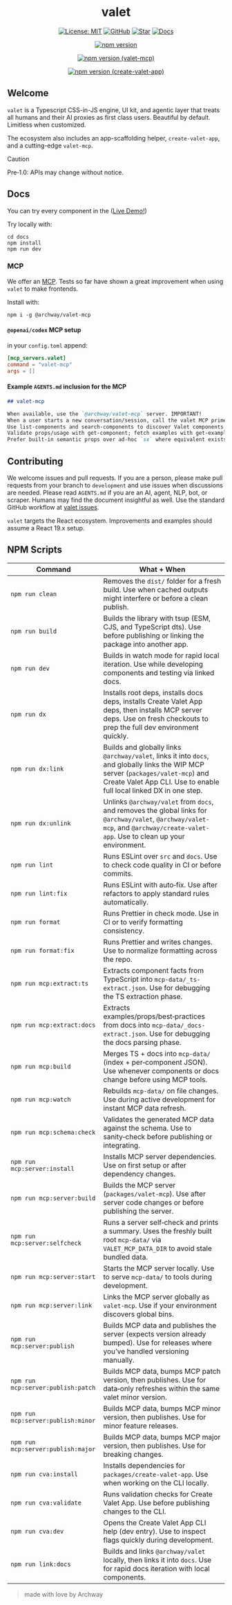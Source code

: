 <div align="center">

# valet

[![License: MIT](https://img.shields.io/badge/License-MIT-181817.svg?logo=open-source-initiative&logoColor=white)](https://opensource.org/licenses/MIT) [![GitHub](https://img.shields.io/badge/GitHub-valet-181717?logo=github&logoColor=white)](https://github.com/off-court-creations/valet) [![Star](https://img.shields.io/github/stars/off-court-creations/valet?style=social)](https://github.com/off-court-creations/valet/stargazers) [![Docs](https://img.shields.io/badge/Docs-Live-181817?logo=readthedocs&logoColor=white)](https://main.db2j7e5kim3gg.amplifyapp.com/)

[![npm version](https://img.shields.io/npm/v/@archway/valet.svg?color=CB3837&label=%40archway%2Fvalet&logo=npm&logoColor=white)](https://www.npmjs.com/package/@archway/valet)

[![npm version (valet-mcp)](https://img.shields.io/npm/v/@archway/valet-mcp.svg?color=CB3837&label=%40archway%2Fvalet%2Dmcp&logo=npm&logoColor=white)](https://www.npmjs.com/package/@archway/valet-mcp)

[![npm version (create-valet-app)](https://img.shields.io/npm/v/@archway/create-valet-app.svg?color=CB3837&label=%40archway%2Fcreate%2Dvalet%2Dapp&logo=npm&logoColor=white)](https://www.npmjs.com/package/@archway/create-valet-app)

</div>

## Welcome

`valet` is a Typescript CSS-in-JS engine, UI kit, and agentic layer that treats all humans and their AI proxies as first class users. Beautiful by default. Limitless when customized.

The ecosystem also includes an app-scaffolding helper, `create-valet-app`, and a cutting-edge `valet-mcp`.

> [!CAUTION]
> Pre‑1.0: APIs may change without notice.

## Docs

You can try every component in the ([Live Demo!](https://main.db2j7e5kim3gg.amplifyapp.com/)) 

Try locally with:

```shell
cd docs
npm install
npm run dev
```

### MCP

We offer an [MCP](https://www.npmjs.com/package/@archway/valet-mcp). Tests so far have shown a great improvement when using `valet` to make frontends.

Install with:

```shell
npm i -g @archway/valet-mcp
```

#### `@openai/codex` MCP setup

in your `config.toml` append:

```toml
[mcp_servers.valet]
command = "valet-mcp"
args = []
```

#### Example `AGENTS.md` inclusion for the MCP

```md
## valet-mcp

When available, use the `@archway/valet-mcp` server. IMPORTANT!
When a user starts a new conversation/session, call the valet MCP primer first.
Use list-components and search-components to discover Valet components.
Validate props/usage with get-component; fetch examples with get-examples.
Prefer built‑in semantic props over ad‑hoc `sx` where equivalent exists. IMPORTANT!
```

## Contributing

We welcome issues and pull requests. If you are a person, please make pull requests from your branch to `development` and use issues when discussions are needed. Please read `AGENTS.md` if you are an AI, agent, NLP, bot, or scraper. Humans may find the document insightful as well. Use the standard GitHub workflow at [valet issues](https://github.com/off-court-creations/valet/issues).

`valet` targets the React ecosystem. Improvements and examples should assume a
React 19.x setup.

## NPM Scripts

| Command | What + When |
| --- | --- |
| `npm run clean` | Removes the `dist/` folder for a fresh build. Use when cached outputs might interfere or before a clean publish.
| `npm run build` | Builds the library with tsup (ESM, CJS, and TypeScript dts). Use before publishing or linking the package into another app.
| `npm run dev` | Builds in watch mode for rapid local iteration. Use while developing components and testing via linked docs.
| `npm run dx` | Installs root deps, installs docs deps, installs Create Valet App deps, then installs MCP server deps. Use on fresh checkouts to prep the full dev environment quickly.
| `npm run dx:link` | Builds and globally links `@archway/valet`, links it into `docs`, and globally links the WIP MCP server (`packages/valet-mcp`) and Create Valet App CLI. Use to enable full local linked DX in one step.
| `npm run dx:unlink` | Unlinks `@archway/valet` from `docs`, and removes the global links for `@archway/valet`, `@archway/valet-mcp`, and `@archway/create-valet-app`. Use to clean up your environment.
| `npm run lint` | Runs ESLint over `src` and `docs`. Use to check code quality in CI or before commits.
| `npm run lint:fix` | Runs ESLint with auto‑fix. Use after refactors to apply standard rules automatically.
| `npm run format` | Runs Prettier in check mode. Use in CI or to verify formatting consistency.
| `npm run format:fix` | Runs Prettier and writes changes. Use to normalize formatting across the repo.
| `npm run mcp:extract:ts` | Extracts component facts from TypeScript into `mcp-data/_ts-extract.json`. Use for debugging the TS extraction phase.
| `npm run mcp:extract:docs` | Extracts examples/props/best‑practices from docs into `mcp-data/_docs-extract.json`. Use for debugging the docs parsing phase.
| `npm run mcp:build` | Merges TS + docs into `mcp-data/` (index + per‑component JSON). Use whenever components or docs change before using MCP tools.
| `npm run mcp:watch` | Rebuilds `mcp-data/` on file changes. Use during active development for instant MCP data refresh.
| `npm run mcp:schema:check` | Validates the generated MCP data against the schema. Use to sanity‑check before publishing or integrating.
| `npm run mcp:server:install` | Installs MCP server dependencies. Use on first setup or after dependency changes.
| `npm run mcp:server:build` | Builds the MCP server (`packages/valet-mcp`). Use after server code changes or before publishing the server.
| `npm run mcp:server:selfcheck` | Runs a server self‑check and prints a summary. Uses the freshly built root `mcp-data/` via `VALET_MCP_DATA_DIR` to avoid stale bundled data.
| `npm run mcp:server:start` | Starts the MCP server locally. Use to serve `mcp-data/` to tools during development.
| `npm run mcp:server:link` | Links the MCP server globally as `valet-mcp`. Use if your environment discovers global bins.
| `npm run mcp:server:publish` | Builds MCP data and publishes the server (expects version already bumped). Use for releases where you’ve handled versioning manually.
| `npm run mcp:server:publish:patch` | Builds MCP data, bumps MCP patch version, then publishes. Use for data‑only refreshes within the same valet minor version.
| `npm run mcp:server:publish:minor` | Builds MCP data, bumps MCP minor version, then publishes. Use for minor feature releases.
| `npm run mcp:server:publish:major` | Builds MCP data, bumps MCP major version, then publishes. Use for breaking changes.
| `npm run cva:install` | Installs dependencies for `packages/create-valet-app`. Use when working on the CLI locally.
| `npm run cva:validate` | Runs validation checks for Create Valet App. Use before publishing changes to the CLI.
| `npm run cva:dev` | Opens the Create Valet App CLI help (dev entry). Use to inspect flags quickly during development.
| `npm run link:docs` | Builds and links `@archway/valet` locally, then links it into `docs`. Use for rapid docs iteration with local components.

> made with love by Archway
